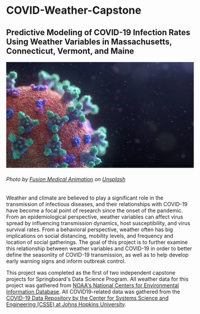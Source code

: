 # COVID-Weather-Capstone
## Predictive Modeling of COVID-19 Infection Rates Using Weather Variables in Massachusetts, Connecticut, Vermont, and Maine
![COVID image1](/Data/fusion-medical-animation-EAgGqOiDDMg-unsplash.jpg)
###### Photo by <a href="https://unsplash.com/@fusion_medical_animation?utm_source=unsplash&utm_medium=referral&utm_content=creditCopyText">Fusion Medical Animation</a> on <a href="https://unsplash.com/s/photos/covid?utm_source=unsplash&utm_medium=referral&utm_content=creditCopyText">Unsplash</a>

Weather and climate are believed to play a significant role in the transmission of infectious diseases, and their relationships with COVID-19 have become a focal point of research since the onset of the pandemic. From an epidemiological perspective, weather variables can affect virus spread by influencing transmission dynamics, host susceptibility, and virus survival rates. From a behavioral perspective, weather often has big implications on social distancing, mobility levels, and frequency and location of social gatherings. The goal of this project is to further examine this relationship between weather variables and COVID-19 in order to better define the seasonlity of COVID-19 transmission, as well as to help develop early warning signs and inform outbreak control.

This project was completed as the first of two independent capstone projects for Springboard's Data Science Program. All weather data for this project was gathered from [NOAA's National Centers for Environmental Information Database](https://www.ncdc.noaa.gov/cdo-web/search). All COVID19-related data was gathered from the [COVID-19 Data Repository by the Center for Systems Science and Engineering (CSSE) at Johns Hopkins University](https://github.com/CSSEGISandData). 






























  
